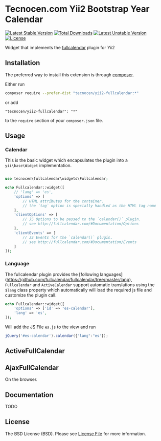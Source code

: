 Tecnocen.com Yii2 Bootstrap Year Calendar
=========================

[![Latest Stable Version](https://poser.pugx.org/tecnocen/yii2-fullcalendar/v/stable)](https://packagist.org/packages/tecnocen/yii2-fullcalendar) [![Total Downloads](https://poser.pugx.org/tecnocen/yii2-fullcalendar/downloads)](https://packagist.org/packages/tecnocen/yii2-fullcalendar) [![Latest Unstable Version](https://poser.pugx.org/tecnocen/yii2-fullcalendar/v/unstable)](https://packagist.org/packages/tecnocen/yii2-fullcalendar) [![License](https://poser.pugx.org/tecnocen/yii2-fullcalendar/license)](https://packagist.org/packages/tecnocen/yii2-fullcalendar)

Widget that implements the [fullcalendar](http://fullcalendar.io/) plugin for Yii2

## Installation

The preferred way to install this extension is through [composer](http://getcomposer.org/download/).

Either run

```bash
composer require --prefer-dist "tecnocen/yii2-fullcalendar:*"
```

or add

```
"tecnocen/yii2-fullcalendar": "*"
```

to the `require` section of your `composer.json` file.

## Usage

### Calendar

This is the basic widget which encapsulates the plugin into a `yii\base\Widget` implementation.

```php

use tecnocen\fullcalendar\widgets\Fullcalendar;

echo Fullcalendar::widget([
    // 'lang' => 'es',
    'options' => [
        // HTML attributes for the container.
        // the `tag` option is specially handled as the HTML tag name
    ],
    'clientOptions' => [
        // JS Options to be passed to the `calendar()` plugin.
        // see http://fullcalendar.com/#Documentation/Options
    ],
    'clientEvents' => [
        // JS Events for the `calendar()` plugin.
        // see http://fullcalendar.com/#Documentation/Events
    ]
]);
```

### Language

The fullcalendar plugin provides the [following languages]
(https://github.com/fullcalendar/fullcalendar/tree/master/lang),
`Fullcalendar` and `ActiveCalendar` support automatic translations using the
`$lang` class property which automatically will load the required js file
and customize the plugin call.

```php
echo Fullcalendar::widget([
    'options' => ['id' => 'es-calendar'],
    'lang' => 'es',
]);
```

Will add the JS File `es.js` to the view and run

```js
jQuery('#es-calendar').calendar({"lang":"es"});
```

## ActiveFullCalendar 
## AjaxFullCalendar

On the browser.

## Documentation

TODO

## License

The BSD License (BSD). Please see [License File](LICENSE.md) for more information.
